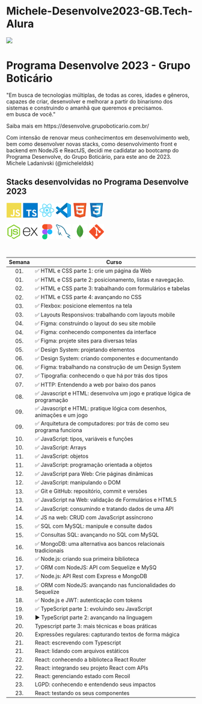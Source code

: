 # Michele-Desenvolve2023-GB.Tech-Alura

<img src="https://res.cloudinary.com/beleza-na-web/image/upload/f_svg,fl_progressive,q_auto:eco/v1/blz/assets-store/0.0.405/images/academy/img-mulher-group.svg">

<h1> Programa Desenvolve 2023 - Grupo Boticário </h1>

<p>"Em busca de tecnologias múltiplas, de todas as cores, idades e gêneros, capazes de criar, desenvolver e melhorar a partir do binarismo dos sistemas e construindo o amanhã que queremos e precisamos.<br>
em busca de você."</p>
Saiba mais em https://desenvolve.grupoboticario.com.br/

<p>Com intensão de renovar meus conhecimentos em desenvolvimento web, bem como desenvolver novas stacks, como desenvolvimento front e backend em NodeJS e ReactJS, decidi me cadidatar ao bootcamp do Programa Desenvolve, do Grupo Boticário, para este ano de 2023.<br>
Michele Ladanivski (@micheleldsk)</p>

<h2>Stacks desenvolvidas no Programa Desenvolve 2023</h2>
<div style="display: inline_block" align="">
    <img align="center" alt="" height="40em" width="40em" src="https://raw.githubusercontent.com/devicons/devicon/master/icons/javascript/javascript-plain.svg">
    <img align="center" alt="" height="40em" width="40em" src="https://raw.githubusercontent.com/devicons/devicon/master/icons/typescript/typescript-plain.svg">
    <img align="center" alt="" height="40em" width="40em" src="https://raw.githubusercontent.com/devicons/devicon/master/icons/react/react-original.svg">
    <img align="center" alt="" height="40em" width="40em" src="https://raw.githubusercontent.com/devicons/devicon/master/icons/vscode/vscode-original.svg">
    <img align="center" alt="" height="40em" width="40em" src="https://raw.githubusercontent.com/devicons/devicon/master/icons/html5/html5-original.svg">
    <img align="center" alt="" height="40em" width="40em" src="https://raw.githubusercontent.com/devicons/devicon/master/icons/css3/css3-original.svg">
</div>
    <br>
<div style="display: inline_block" align="">
    <img align="center" alt="" height="40em" width="40em" src="https://raw.githubusercontent.com/devicons/devicon/master/icons/nodejs/nodejs-original.svg">
    <img align="center" alt="" height="40em" width="40em" src="https://raw.githubusercontent.com/devicons/devicon/master/icons/express/express-original.svg">
    <img align="center" alt="" height="40em" width="40em" src="https://raw.githubusercontent.com/devicons/devicon/master/icons/figma/figma-original.svg">
    <img align="center" alt="" height="40em" width="40em" src="https://raw.githubusercontent.com/devicons/devicon/master/icons/mysql/mysql-original.svg">
    <img align="center" alt="" height="40em" width="40em" src="https://raw.githubusercontent.com/devicons/devicon/master/icons/mongodb/mongodb-original.svg">
    <img align="center" alt="" height="40em" width="40em" src="https://raw.githubusercontent.com/devicons/devicon/master/icons/git/git-original.svg">
</div>
    <br>
    <br>
    

| Semana  | Curso                                                                                           |	
|:-------:|-------------------------------------------------------------------------------------------------|
| 01.     | ✅ HTML e CSS parte 1: crie um página da Web 
| 01.     | ✅ HTML e CSS parte 2: posicionamento, listas e navegação.          	                    
| 02.	  | ✅ HTML e CSS parte 3: trabalhando com formulários e tabelas
| 02.     | ✅ HTML e CSS parte 4: avançando no CSS
| 03.     | ✅ Flexbox: posicione elementos na tela
| 03.     | ✅ Layouts Responsivos: trabalhando com layouts mobile        
| 04.     | ✅ Figma: construindo o layout do seu site mobile
| 04.     | ✅ Figma: conhecendo componentes da interface
| 05.     | ✅ Figma: projete sites para diversas telas
| 05.     | ✅ Design System: projetando elementos
| 06.     | ✅ Design System: criando componentes e documentando 
| 06.     | ✅ Figma: trabalhando na construção de um Design System
| 07.     | ✅ Tipografia: conhecendo o que há por trás dos tipos
| 07.     | ✅ HTTP: Entendendo a web por baixo dos panos
| 08.     | ✅ Javascript e HTML: desenvolva um jogo e pratique lógica de programação
| 09.     | ✅ Javascript e HTML: pratique lógica com desenhos, animações e um jogo
| 09.     | ✅ Arquitetura de computadores: por trás de como seu programa funciona
| 10.     | ✅ JavaScript: tipos, variáveis e funções
| 10.     | ✅ JavaScript: Arrays 
| 11.     | ✅ JavaScript: objetos 
| 11.     | ✅ JavaScript: programação orientada a objetos
| 12.     | ✅ JavaScript para Web: Crie páginas dinâmicas
| 12.     | ✅ JavaScript: manipulando o DOM
| 13.     | ✅ Git e GitHub: repositório, commit e versões
| 13.     | ✅ JavaScript na Web: validação de Formulários e HTML5
| 14.     | ✅ JavaScript: consumindo e tratando dados de uma API
| 14.     | ✅ JS na web: CRUD com JavaScript assíncrono
| 15.     | ✅ SQL com MySQL: manipule e consulte dados
| 15.     | ✅ Consultas SQL: avançando no SQL com MySQL
| 16.     | ✅ MongoDB: uma alternativa aos bancos relacionais tradicionais
| 16.     | ✅ Node.js: criando sua primeira biblioteca
| 17.     | ✅ ORM com NodeJS: API com Sequelize e MySQ
| 17.     | ✅ Node.js: API Rest com Express e MongoDB
| 18.     | ✅ ORM com NodeJS: avançando nas funcionalidades do Sequelize
| 18.     | ✅ Node.js e JWT: autenticação com tokens
| 19.     | ✅ TypeScript parte 1: evoluindo seu JavaScript
| 19.     | ▶️ TypeScript parte 2: avançando na linguagem
| 20.     | Typescript parte 3: mais técnicas e boas práticas
| 20.     | Expressões regulares: capturando textos de forma mágica
| 21.     | React: escrevendo com Typescript
| 21.     | React: lidando com arquivos estáticos
| 22.     | React: conhecendo a biblioteca React Router
| 22.     | React: integrando seu projeto React com APIs
| 22.     | React: gerenciando estado com Recoil
| 23.     | LGPD: conhecendo e entendendo seus impactos
| 23.     | React: testando os seus componentes
